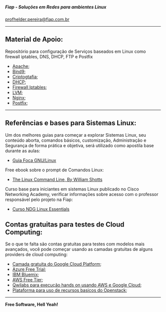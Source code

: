 ##### Fiap - Soluções em Redes para ambientes Linux
profhelder.pereira@fiap.com.br

---

## Material de Apoio:

Repositório para configuração de Serviços baseados em Linux como firewall iptables, DNS, DHCP, FTP e Postfix

- [Apache](https://github.com/fiap2trc/services/tree/master/Apache);
- [Bind9](https://github.com/fiap2trc/services/tree/master/Bind9);
- [Criptogtafia](https://github.com/fiap2trc/services/tree/master/Criptografia);
- [DHCP](https://github.com/fiap2trc/services/tree/master/ISC-DHCP-Server);
- [Firewall Iptables](https://github.com/fiap2trc/services/tree/master/Firewall-Iptables);
- [LVM](https://github.com/fiap2trc/services/tree/master/LVM);
- [Nginx](https://github.com/fiap2trc/services/tree/master/Nginx);
- [Postfix](https://github.com/fiap2trc/services/tree/master/Postfix);

---

## Referências e bases para Sistemas Linux:

Um dos melhores guias para começar a explorar Sistemas Linux, seu conteúdo aborta, comandos básicos, customização, Administração e Segurança de forma prática e objetiva, será utilizado como apostila base durante as aulas:

- [Guia Foca GNU/Linux](http://www.guiafoca.org/)


Free ebook sobre o prompt de Comandos Linux:

- [The Linux Command Line, By William Shotts](http://linuxcommand.org/tlcl.php)

Curso base para iniciantes em sistemas Linux publicado no Cisco Networking Academy, verificar informações sobre acesso com o professor responsável pelo projeto na Fiap:

- [Curso NDG Linux Essentials](https://www.netacad.com/pt/courses/ndg-linux-essentials/)


## Contas gratuitas para testes de Cloud Computing:

Se o que te falta são contas gratuitas para testes com modelos mais avançados, você pode começar usando as camadas gratuitas de alguns providers de cloud computing:

 - [Camada gratuita do Google Cloud Platform](https://cloud.google.com/free/?hl=pt-br);
 - [Azure Free Trial](https://azure.microsoft.com/en-us/offers/ms-azr-0044p/);
 - [IBM Bluemix](https://ibm.onthehub.com/);
 - [AWS Free Tier](https://aws.amazon.com/free/);
 - [Qwilabs para execução hands on usando AWS e Google Cloud](https://qwiklabs.com/?locale=pt_BR);
 - [Plataforma para uso de recursos basicos do Openstack](http://trystack.org/);

----

**Free Software, Hell Yeah!**
